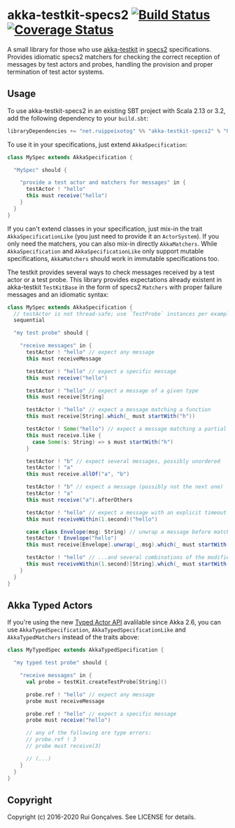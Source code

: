 # akka-testkit-specs2 [![Build Status](https://travis-ci.org/ruippeixotog/akka-testkit-specs2.svg?branch=master)](https://travis-ci.org/ruippeixotog/akka-testkit-specs2) [![Coverage Status](https://coveralls.io/repos/github/ruippeixotog/akka-testkit-specs2/badge.svg?branch=master)](https://coveralls.io/github/ruippeixotog/akka-testkit-specs2?branch=master)

A small library for those who use [akka-testkit](http://doc.akka.io/docs/akka/current/scala/testing.html) in [specs2](http://etorreborre.github.io/specs2/) specifications. Provides idiomatic specs2 matchers for checking the correct reception of messages by test actors and probes, handling the provision and proper termination of test actor systems.

## Usage

To use akka-testkit-specs2 in an existing SBT project with Scala 2.13 or 3.2, add the following dependency to your `build.sbt`:

```scala
libraryDependencies += "net.ruippeixotog" %% "akka-testkit-specs2" % "0.3.4"
```

To use it in your specifications, just extend `AkkaSpecification`:

```scala
class MySpec extends AkkaSpecification {

  "MySpec" should {

    "provide a test actor and matchers for messages" in {
      testActor ! "hello"
      this must receive("hello")
    }
  }
}
```

If you can't extend classes in your specification, just mix-in the trait `AkkaSpecificationLike` (you just need to provide it an `ActorSystem`). If you only need the matchers, you can also mix-in directly `AkkaMatchers`. While `AkkaSpecification` and `AkkaSpecificationLike` only support mutable specifications, `AkkaMatchers` should work in immutable specifications too.

The testkit provides several ways to check messages received by a test actor or a test probe. This library provides expectations already existent in akka-testkit `TestKitBase` in the form of specs2 `Matchers` with proper failure messages and an idiomatic syntax:

```scala
class MySpec extends AkkaSpecification {
  // testActor is not thread-safe; use `TestProbe` instances per example when possible!
  sequential

  "my test probe" should {

    "receive messages" in {
      testActor ! "hello" // expect any message
      this must receiveMessage

      testActor ! "hello" // expect a specific message
      this must receive("hello")

      testActor ! "hello" // expect a message of a given type
      this must receive[String]

      testActor ! "hello" // expect a message matching a function
      this must receive[String].which(_ must startWith("h"))

      testActor ! Some("hello") // expect a message matching a partial function
      this must receive.like {
        case Some(s: String) => s must startWith("h")
      }

      testActor ! "b" // expect several messages, possibly unordered
      testActor ! "a"
      this must receive.allOf("a", "b")

      testActor ! "b" // expect a message (possibly not the next one)
      testActor ! "a"
      this must receive("a").afterOthers

      testActor ! "hello" // expect a message with an explicit timeout
      this must receiveWithin(1.second)("hello")

      case class Envelope(msg: String) // unwrap a message before matching
      testActor ! Envelope("hello")
      this must receive[Envelope].unwrap(_.msg).which(_ must startWith("h"))

      testActor ! "hello" // ...and several combinations of the modifiers above
      this must receiveWithin(1.second)[String].which(_ must startWith("h")).afterOthers
    }
  }
}
```

## Akka Typed Actors

If you're using the new [Typed Actor API](https://doc.akka.io/docs/akka/current/typed/actors.html) avalilable since Akka 2.6, you can use `AkkaTypedSpecification`, `AkkaTypedSpecificationLike` and `AkkaTypedMatchers` instead of the traits above:

```scala
class MyTypedSpec extends AkkaTypedSpecification {

  "my typed test probe" should {

    "receive messages" in {
      val probe = testKit.createTestProbe[String]()

      probe.ref ! "hello" // expect any message
      probe must receiveMessage

      probe.ref ! "hello" // expect a specific message
      probe must receive("hello")

      // any of the following are type errors:
      // probe.ref ! 3
      // probe must receive(3)

      // (...)
    }
  }
}
```

## Copyright

Copyright (c) 2016-2020 Rui Gonçalves. See LICENSE for details.
